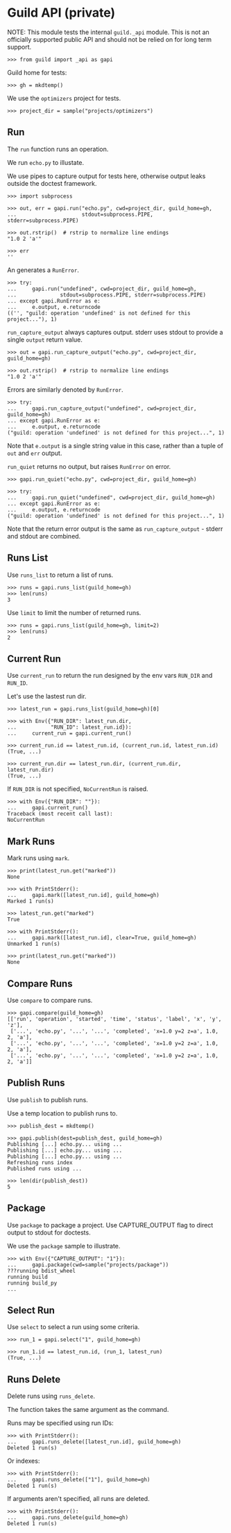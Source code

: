 # Guild API (private)

NOTE: This module tests the internal `guild._api` module. This is not
an officially supported public API and should not be relied on for
long term support.

    >>> from guild import _api as gapi

Guild home for tests:

    >>> gh = mkdtemp()

We use the `optimizers` project for tests.

    >>> project_dir = sample("projects/optimizers")

## Run

The `run` function runs an operation.

We run `echo.py` to illustate.

We use pipes to capture output for tests here, otherwise output leaks
outside the doctest framework.

    >>> import subprocess

    >>> out, err = gapi.run("echo.py", cwd=project_dir, guild_home=gh,
    ...                     stdout=subprocess.PIPE, stderr=subprocess.PIPE)

    >>> out.rstrip()  # rstrip to normalize line endings
    "1.0 2 'a'"

    >>> err
    ''

An generates a `RunError`.

    >>> try:
    ...     gapi.run("undefined", cwd=project_dir, guild_home=gh,
    ...              stdout=subprocess.PIPE, stderr=subprocess.PIPE)
    ... except gapi.RunError as e:
    ...     e.output, e.returncode
    (('', "guild: operation 'undefined' is not defined for this project..."), 1)

`run_capture_output` always captures output. stderr uses stdout to
provide a single `output` return value.

    >>> out = gapi.run_capture_output("echo.py", cwd=project_dir, guild_home=gh)

    >>> out.rstrip()  # rstrip to normalize line endings
    "1.0 2 'a'"

Errors are similarly denoted by `RunError`.

    >>> try:
    ...     gapi.run_capture_output("undefined", cwd=project_dir, guild_home=gh)
    ... except gapi.RunError as e:
    ...     e.output, e.returncode
    ("guild: operation 'undefined' is not defined for this project...", 1)

Note that `e.output` is a single string value in this case, rather
than a tuple of `out` and `err` output.

`run_quiet` returns no output, but raises `RunError` on error.

    >>> gapi.run_quiet("echo.py", cwd=project_dir, guild_home=gh)

    >>> try:
    ...     gapi.run_quiet("undefined", cwd=project_dir, guild_home=gh)
    ... except gapi.RunError as e:
    ...     e.output, e.returncode
    ("guild: operation 'undefined' is not defined for this project...", 1)

Note that the return error output is the same as
`run_capture_output` - stderr and stdout are combined.

## Runs List

Use `runs_list` to return a list of runs.

    >>> runs = gapi.runs_list(guild_home=gh)
    >>> len(runs)
    3

Use `limit` to limit the number of returned runs.

    >>> runs = gapi.runs_list(guild_home=gh, limit=2)
    >>> len(runs)
    2

## Current Run

Use `current_run` to return the run designed by the env vars `RUN_DIR`
and `RUN_ID`.

Let's use the lastest run dir.

    >>> latest_run = gapi.runs_list(guild_home=gh)[0]

    >>> with Env({"RUN_DIR": latest_run.dir,
    ...           "RUN_ID": latest_run.id}):
    ...     current_run = gapi.current_run()

    >>> current_run.id == latest_run.id, (current_run.id, latest_run.id)
    (True, ...)

    >>> current_run.dir == latest_run.dir, (current_run.dir, latest_run.dir)
    (True, ...)

If `RUN_DIR` is not specified, `NoCurrentRun` is raised.

    >>> with Env({"RUN_DIR": ""}):
    ...     gapi.current_run()
    Traceback (most recent call last):
    NoCurrentRun

## Mark Runs

Mark runs using `mark`.

    >>> print(latest_run.get("marked"))
    None

    >>> with PrintStderr():
    ...     gapi.mark([latest_run.id], guild_home=gh)
    Marked 1 run(s)

    >>> latest_run.get("marked")
    True

    >>> with PrintStderr():
    ...     gapi.mark([latest_run.id], clear=True, guild_home=gh)
    Unmarked 1 run(s)

    >>> print(latest_run.get("marked"))
    None

## Compare Runs

Use `compare` to compare runs.

    >>> gapi.compare(guild_home=gh)
    [['run', 'operation', 'started', 'time', 'status', 'label', 'x', 'y', 'z'],
     ['...', 'echo.py', '...', '...', 'completed', 'x=1.0 y=2 z=a', 1.0, 2, 'a'],
     ['...', 'echo.py', '...', '...', 'completed', 'x=1.0 y=2 z=a', 1.0, 2, 'a'],
     ['...', 'echo.py', '...', '...', 'completed', 'x=1.0 y=2 z=a', 1.0, 2, 'a']]

## Publish Runs

Use `publish` to publish runs.

Use a temp location to publish runs to.

    >>> publish_dest = mkdtemp()

    >>> gapi.publish(dest=publish_dest, guild_home=gh)
    Publishing [...] echo.py... using ...
    Publishing [...] echo.py... using ...
    Publishing [...] echo.py... using ...
    Refreshing runs index
    Published runs using ...

    >>> len(dir(publish_dest))
    5

## Package

Use `package` to package a project. Use CAPTURE_OUTPUT flag to direct
output to stdout for doctests.

We use the `package` sample to illustrate.

    >>> with Env({"CAPTURE_OUTPUT": "1"}):
    ...     gapi.package(cwd=sample("projects/package"))
    ???running bdist_wheel
    running build
    running build_py
    ...

## Select Run

Use `select` to select a run using some criteria.

    >>> run_1 = gapi.select("1", guild_home=gh)

    >>> run_1.id == latest_run.id, (run_1, latest_run)
    (True, ...)

## Runs Delete

Delete runs using `runs_delete`.

The function takes the same argument as the command.

Runs may be specified using run IDs:

    >>> with PrintStderr():
    ...     gapi.runs_delete([latest_run.id], guild_home=gh)
    Deleted 1 run(s)

Or indexes:

    >>> with PrintStderr():
    ...     gapi.runs_delete(["1"], guild_home=gh)
    Deleted 1 run(s)

If arguments aren't specified, all runs are deleted.

    >>> with PrintStderr():
    ...     gapi.runs_delete(guild_home=gh)
    Deleted 1 run(s)
